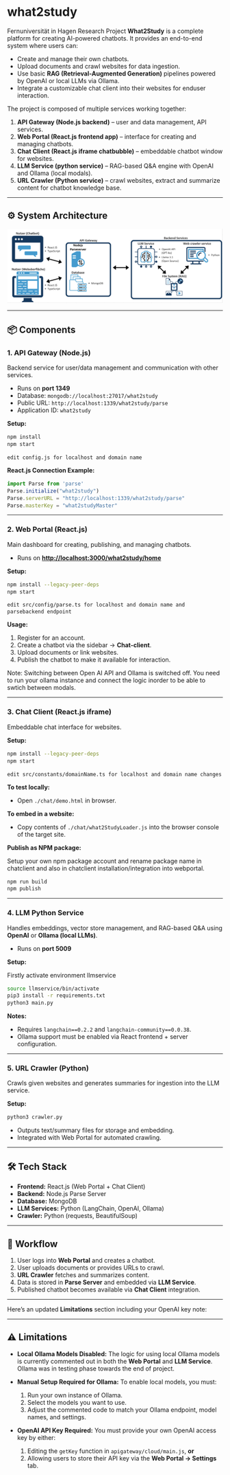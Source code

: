 # what2study
Fernuniversität in Hagen Research Project
**What2Study** is a complete platform for creating AI-powered chatbots. It provides an end-to-end system where users can:

* Create and manage their own chatbots.
* Upload documents and crawl websites for data ingestion.
* Use basic **RAG (Retrieval-Augmented Generation)** pipelines powered by OpenAI or local LLMs via Ollama.
* Integrate a customizable chat client into their websites for enduser interaction.

The project is composed of multiple services working together:

1. **API Gateway (Node.js backend)** – user and data management, API services.
2. **Web Portal (React.js frontend app)** – interface for creating and managing chatbots.
3. **Chat Client (React.js iframe chatbubble)** – embeddable chatbot window for websites.
4. **LLM Service (python service)** – RAG-based Q&A engine with OpenAI and Ollama (local modals).
5. **URL Crawler (Python service)** – crawl websites, extract and summarize content for chatbot knowledge base.

---

## ⚙️ System Architecture

![Alt text](https://github.com/faisalmahmood7/what2study/blob/main/arch)

---

## 📦 Components

### 1. API Gateway (Node.js)

Backend service for user/data management and communication with other services.

* Runs on **port 1349**
* Database: `mongodb://localhost:27017/what2study`
* Public URL: `http://localhost:1339/what2study/parse`
* Application ID: `what2study`

**Setup:**

```bash
npm install
npm start
```

```
edit config.js for localhost and domain name
```

**React.js Connection Example:**

```js
import Parse from 'parse'
Parse.initialize("what2study")
Parse.serverURL = "http://localhost:1339/what2study/parse"
Parse.masterKey = "what2studyMaster"
```

---

### 2. Web Portal (React.js)

Main dashboard for creating, publishing, and managing chatbots.

* Runs on **[http://localhost:3000/what2study/home](http://localhost:3000/what2study/home)**

**Setup:**

```bash
npm install --legacy-peer-deps
npm start
```


```
edit src/config/parse.ts for localhost and domain name and parsebackend endpoint
```

**Usage:**

1. Register for an account.
2. Create a chatbot via the sidebar → **Chat-client**.
3. Upload documents or link websites.
4. Publish the chatbot to make it available for interaction.

Note: Switching between Open AI API and Ollama is switched off. You need to run your ollama instance and connect the logic inorder to be able to swtich between modals.

---

### 3. Chat Client (React.js iframe)

Embeddable chat interface for websites.

**Setup:**

```bash
npm install --legacy-peer-deps
npm start
```

```
edit src/constants/domainName.ts for localhost and domain name changes
```

**To test locally:**

* Open `./chat/demo.html` in browser.

**To embed in a website:**

* Copy contents of `./chat/what2StudyLoader.js` into the browser console of the target site.

**Publish as NPM package:**

Setup your own npm package account and rename package name in chatclient and also in chatclient installation/integration into webportal.

```bash
npm run build
npm publish
```

---

### 4. LLM Python Service

Handles embeddings, vector store management, and RAG-based Q&A using **OpenAI** or **Ollama (local LLMs)**.

* Runs on **port 5009**

**Setup:**

Firstly activate environment llmservice 

```bash
source llmservice/bin/activate
pip3 install -r requirements.txt
python3 main.py
```

**Notes:**

* Requires `langchain==0.2.2` and `langchain-community==0.0.38`.
* Ollama support must be enabled via React frontend + server configuration.

---

### 5. URL Crawler (Python)

Crawls given websites and generates summaries for ingestion into the LLM service.

**Setup:**

```bash
python3 crawler.py
```

* Outputs text/summary files for storage and embedding.
* Integrated with Web Portal for automated crawling.

---

## 🛠️ Tech Stack

* **Frontend:** React.js (Web Portal + Chat Client)
* **Backend:** Node.js Parse Server
* **Database:** MongoDB
* **LLM Services:** Python (LangChain, OpenAI, Ollama)
* **Crawler:** Python (requests, BeautifulSoup)

---

## 🔗 Workflow

1. User logs into **Web Portal** and creates a chatbot.
2. User uploads documents or provides URLs to crawl.
3. **URL Crawler** fetches and summarizes content.
4. Data is stored in **Parse Server** and embedded via **LLM Service**.
5. Published chatbot becomes available via **Chat Client** integration.

---

Here’s an updated **Limitations** section including your OpenAI key note:

---

## ⚠️ Limitations

* **Local Ollama Models Disabled:**
  The logic for using local Ollama models is currently commented out in both the **Web Portal** and **LLM Service**. Ollama was in testing phase towards the end of project.

* **Manual Setup Required for Ollama:**
  To enable local models, you must:

  1. Run your own instance of Ollama.
  2. Select the models you want to use.
  3. Adjust the commented code to match your Ollama endpoint, model names, and settings.

* **OpenAI API Key Required:**
  You must provide your own OpenAI access key by either:

  1. Editing the `getKey` function in `apigateway/cloud/main.js`, **or**
  2. Allowing users to store their API key via the **Web Portal → Settings** tab.



